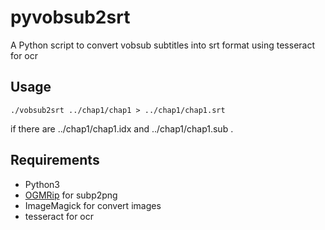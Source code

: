 # pyvobsub2srt

A Python script to convert vobsub subtitles into srt format using tesseract for ocr

## Usage

`./vobsub2srt ../chap1/chap1 > ../chap1/chap1.srt`

if there are ../chap1/chap1.idx and ../chap1/chap1.sub .

## Requirements

- Python3
- [OGMRip](http://ogmrip.sourceforge.net/en/index.html) for subp2png
- ImageMagick for convert images
- tesseract for ocr
